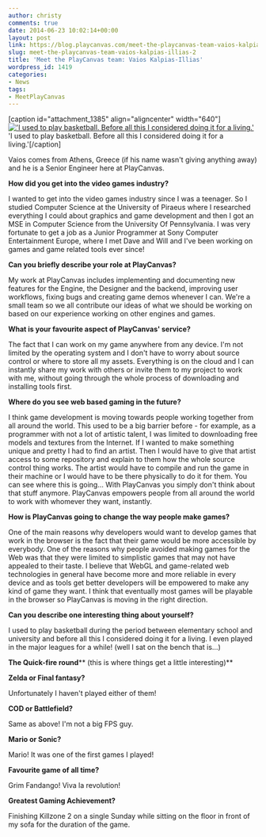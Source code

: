 ```yaml
---
author: christy
comments: true
date: 2014-06-23 10:02:14+00:00
layout: post
link: https://blog.playcanvas.com/meet-the-playcanvas-team-vaios-kalpias-illias-2/
slug: meet-the-playcanvas-team-vaios-kalpias-illias-2
title: 'Meet the PlayCanvas team: Vaios Kalpias-Illias'
wordpress_id: 1419
categories:
- News
tags:
- MeetPlayCanvas
---
```


[caption id="attachment_1385" align="aligncenter" width="640"][!['I used to play basketball. Before all this I considered doing it for a living.'](https://blog.playcanvas.com/wp-content/uploads/2014/06/vaios_s.jpg.jpeg)](http://blog.playcanvas.com/wp-content/uploads/2014/06/vaios_s.jpg.jpeg) 'I used to play basketball. Before all this I considered doing it for a living.'[/caption]

Vaios comes from Athens, Greece (if his name wasn't giving anything away) and he is a Senior Engineer here at PlayCanvas.


**How did you get into the video games industry?**




I wanted to get into the video games industry since I was a teenager. So I studied Computer Science at the University of Piraeus where I researched everything I could about graphics and game development and then I got an MSE in Computer Science from the University Of Pennsylvania. I was very fortunate to get a job as a Junior Programmer at Sony Computer Entertainment Europe, where I met Dave and Will and I've been working on games and game related tools ever since!




**Can you briefly describe your role at PlayCanvas?**




My work at PlayCanvas includes implementing and documenting new features for the Engine, the Designer and the backend, improving user workflows, fixing bugs and creating game demos whenever I can. We're a small team so we all contribute our ideas of what we should be working on based on our experience working on other engines and games.




**What is your favourite aspect of PlayCanvas' service?**




The fact that I can work on my game anywhere from any device. I'm not limited by the operating system and I don't have to worry about source control or where to store all my assets. Everything is on the cloud and I can instantly share my work with others or invite them to my project to work with me, without going through the whole process of downloading and installing tools first.




**Where do you see web based gaming in the future?**




I think game development is moving towards people working together from all around the world. This used to be a big barrier before - for example, as a programmer with not a lot of artistic talent, I was limited to downloading free models and textures from the Internet. If I wanted to make something unique and pretty I had to find an artist. Then I would have to give that artist access to some repository and explain to them how the whole source control thing works. The artist would have to compile and run the game in their machine or I would have to be there physically to do it for them. You can see where this is going... With PlayCanvas you simply don't think about that stuff anymore. PlayCanvas empowers people from all around the world to work with whomever they want, instantly.




**How is PlayCanvas going to change the way people make games?**




One of the main reasons why developers would want to develop games that work in the browser is the fact that their game would be more accessible by everybody. One of the reasons why people avoided making games for the Web was that they were limited to simplistic games that may not have appealed to their taste. I believe that WebGL and game-related web technologies in general have become more and more reliable in every device and as tools get better developers will be empowered to make any kind of game they want. I think that eventually most games will be playable in the browser so PlayCanvas is moving in the right direction.




**Can you describe one interesting thing about yourself?**




I used to play basketball during the period between elementary school and university and before all this I considered doing it for a living. I even played in the major leagues for a while! (well I sat on the bench that is…)




**The Quick-fire round**** (this is where things get a little interesting)**




**Zelda or Final fantasy?**




Unfortunately I haven't played either of them!




**COD or Battlefield?**




Same as above! I'm not a big FPS guy.




**Mario or Sonic?**




Mario! It was one of the first games I played!




**Favourite game of all time?**




Grim Fandango! Viva la revolution!




**Greatest Gaming Achievement?**




Finishing Killzone 2 on a single Sunday while sitting on the floor in front of my sofa for the duration of the game.
